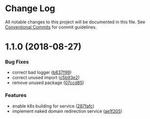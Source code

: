 # Change Log

All notable changes to this project will be documented in this file.
See [Conventional Commits](https://conventionalcommits.org) for commit guidelines.

<a name="1.1.0"></a>
# 1.1.0 (2018-08-27)


### Bug Fixes

* correct bad logger ([b837f99](https://github.com/overmindbots/core/commit/b837f99))
* correct unused import ([c5b93e2](https://github.com/overmindbots/core/commit/c5b93e2))
* remove unused package ([07ccd85](https://github.com/overmindbots/core/commit/07ccd85))


### Features

* enable k8s building for service ([287fafc](https://github.com/overmindbots/core/commit/287fafc))
* implement naked domain redirection service ([ae1f205](https://github.com/overmindbots/core/commit/ae1f205))
